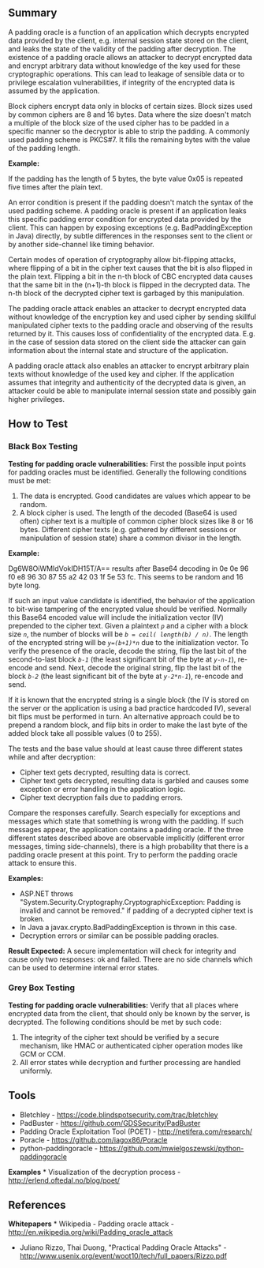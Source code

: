 ## Summary


A padding oracle is a function of an application which decrypts
encrypted data provided by the client, e.g. internal session state
stored on the client, and leaks the state of the validity of the padding
after decryption. The existence of a padding oracle allows an attacker
to decrypt encrypted data and encrypt arbitrary data without knowledge
of the key used for these cryptographic operations. This can lead to
leakage of sensible data or to privilege escalation vulnerabilities, if
integrity of the encrypted data is assumed by the application.


Block ciphers encrypt data only in blocks of certain sizes. Block sizes
used by common ciphers are 8 and 16 bytes. Data where the size doesn't
match a multiple of the block size of the used cipher has to be padded
in a specific manner so the decryptor is able to strip the padding. A
commonly used padding scheme is PKCS\#7. It fills the remaining bytes
with the value of the padding length.

**Example:**

If the padding has the length of 5 bytes, the byte value 0x05 is
repeated five times after the plain text.

An error condition is present if the padding doesn't match the syntax of
the used padding scheme. A padding oracle is present if an application
leaks this specific padding error condition for encrypted data provided
by the client. This can happen by exposing exceptions (e.g.
BadPaddingException in Java) directly, by subtle differences in the
responses sent to the client or by another side-channel like timing
behavior.

Certain modes of operation of cryptography allow bit-flipping attacks,
where flipping of a bit in the cipher text causes that the bit is also
flipped in the plain text. Flipping a bit in the n-th block of CBC
encrypted data causes that the same bit in the (n+1)-th block is flipped
in the decrypted data. The n-th block of the decrypted cipher text is
garbaged by this manipulation.

The padding oracle attack enables an attacker to decrypt encrypted data
without knowledge of the encryption key and used cipher by sending
skillful manipulated cipher texts to the padding oracle and observing of
the results returned by it. This causes loss of confidentiality of the
encrypted data. E.g. in the case of session data stored on the client
side the attacker can gain information about the internal state and
structure of the application.

A padding oracle attack also enables an attacker to encrypt arbitrary
plain texts without knowledge of the used key and cipher. If the
application assumes that integrity and authenticity of the decrypted
data is given, an attacker could be able to manipulate internal session
state and possibly gain higher privileges.

## How to Test

### Black Box Testing

**Testing for padding oracle vulnerabilities:**
First the possible input points for padding oracles must be identified.
Generally the following conditions must be met:

1.  The data is encrypted. Good candidates are values which appear to be
    random.
2.  A block cipher is used. The length of the decoded (Base64 is used
    often) cipher text is a multiple of common cipher block sizes like 8
    or 16 bytes. Different cipher texts (e.g. gathered by different
    sessions or manipulation of session state) share a common divisor in
    the length.

**Example:**

Dg6W8OiWMIdVokIDH15T/A== results after Base64 decoding in 0e 0e 96 f0 e8
96 30 87 55 a2 42 03 1f 5e 53 fc. This seems to be random and 16 byte
long.

If such an input value candidate is identified, the behavior of the
application to bit-wise tampering of the encrypted value should be
verified. Normally this Base64 encoded value will include the
initialization vector (IV) prepended to the cipher text. Given a
plaintext *`p`* and a cipher with a block size *`n`*, the number of
blocks will be *`b = ceil( length(b) / n)`*. The length of the encrypted
string will be *`y=(b+1)*n`* due to the initialization vector. To verify
the presence of the oracle, decode the string, flip the last bit of the
second-to-last block *`b-1`* (the least significant bit of the byte at
*`y-n-1`*), re-encode and send. Next, decode the original string, flip
the last bit of the block *`b-2`* (the least significant bit of the byte
at *`y-2*n-1`*), re-encode and send.

If it is known that the encrypted string is a single block (the IV is
stored on the server or the application is using a bad practice
hardcoded IV), several bit flips must be performed in turn. An
alternative approach could be to prepend a random block, and flip bits
in order to make the last byte of the added block take all possible
values (0 to 255).

The tests and the base value should at least cause three different
states while and after decryption:

  - Cipher text gets decrypted, resulting data is correct.
  - Cipher text gets decrypted, resulting data is garbled and causes
    some exception or error handling in the application logic.
  - Cipher text decryption fails due to padding errors.

Compare the responses carefully. Search especially for exceptions and
messages which state that something is wrong with the padding. If such
messages appear, the application contains a padding oracle. If the three
different states described above are observable implicitly (different
error messages, timing side-channels), there is a high probability that
there is a padding oracle present at this point. Try to perform the
padding oracle attack to ensure this.

**Examples:**

  - ASP.NET throws "System.Security.Cryptography.CryptographicException:
    Padding is invalid and cannot be removed." if padding of a decrypted
    cipher text is broken.
  - In Java a javax.crypto.BadPaddingException is thrown in this case.
  - Decryption errors or similar can be possible padding oracles.

**Result Expected:**
A secure implementation will check for integrity and cause only two
responses: ok and failed. There are no side channels which can be used
to determine internal error states.

### Grey Box Testing

**Testing for padding oracle vulnerabilities:**
Verify that all places where encrypted data from the client, that should
only be known by the server, is decrypted. The following conditions
should be met by such code:

1.  The integrity of the cipher text should be verified by a secure
    mechanism, like HMAC or authenticated cipher operation modes like
    GCM or CCM.
2.  All error states while decryption and further processing are handled
    uniformly.

## Tools

  - Bletchley - <https://code.blindspotsecurity.com/trac/bletchley>
  - PadBuster - <https://github.com/GDSSecurity/PadBuster>
  - Padding Oracle Exploitation Tool (POET) -
    <http://netifera.com/research/>
  - Poracle - <https://github.com/iagox86/Poracle>
  - python-paddingoracle -
    <https://github.com/mwielgoszewski/python-paddingoracle>


**Examples**
\* Visualization of the decryption process -
<http://erlend.oftedal.no/blog/poet/>

## References

**Whitepapers**
\* Wikipedia - Padding oracle attack -
<http://en.wikipedia.org/wiki/Padding_oracle_attack>

  - Juliano Rizzo, Thai Duong, "Practical Padding Oracle Attacks" -
    <http://www.usenix.org/event/woot10/tech/full_papers/Rizzo.pdf>